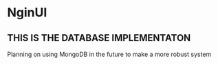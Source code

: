 # NginUI

## THIS IS THE DATABASE IMPLEMENTATON
Planning on using MongoDB in the future to make a more robust system